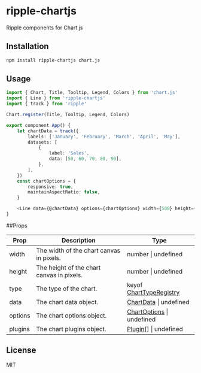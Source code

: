 # ripple-chartjs

Ripple components for Chart.js

## Installation

```bash
npm install ripple-chartjs chart.js
```

## Usage

```ts
import { Chart, Title, Tooltip, Legend, Colors } from 'chart.js'
import { Line } from 'ripple-chartjs'
import { track } from 'ripple'

Chart.register(Title, Tooltip, Legend, Colors)

export component App() {
    let chartData = track({
        labels: ['January', 'February', 'March', 'April', 'May'],
        datasets: [
            {
                label: 'Sales',
                data: [50, 60, 70, 80, 90],
            },
        ],
    })
    const chartOptions = {
        responsive: true,
        maintainAspectRatio: false,
    }

    <Line data={@chartData} options={chartOptions} width={500} height={500} />
}
```

##Props

| Prop     | Description                                     | Type                                                                                                  |
| -------- | ----------------------------------------------- | ----------------------------------------------------------------------------------------------------- |
| width    | The width of the chart canvas in pixels.        | number \| undefined                                                                                   |
| height   | The height of the chart canvas in pixels.       | number \| undefined                                                                                   |
| type     | The type of the chart.                          | keyof [ChartTypeRegistry](https://www.chartjs.org/docs/latest/api/interfaces/ChartTypeRegistry.html)  |
| data     | The chart data object.                          | [ChartData](https://www.chartjs.org/docs/latest/api/interfaces/ChartData.html) \| undefined           |
| options  | The chart options object.                       | [ChartOptions](https://www.chartjs.org/docs/latest/api/interfaces/CoreChartOptions.html) \| undefined |
| plugins  | The chart plugins object.                       | [Plugin](https://www.chartjs.org/docs/latest/api/interfaces/Plugin.html)[] \| undefined               |

## License

MIT
